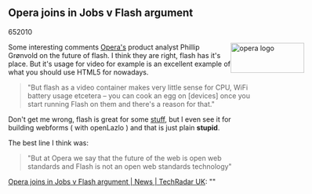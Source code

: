 <article><h2>Opera joins in Jobs v Flash argument </h2><time><span class="day">6</span><span class="month">5</span><span class="year">2010</span></time><p><img style="margin-right:-100px;float:right;" src="http://wnas.nl/user/files/img-press-logo_20100506065434.png" alt="opera logo" title="img-press-logo.png" border="0" width="150" height="61" />Some interesting comments <a href="http://www.opera.com/">Opera's</a> product analyst Phillip Grønvold on the future of flash. I think they are right, flash has it's place. But it's usage for video for example is an excellent example of what you should use HTML5 for nowadays.</p><blockquote><p>"But flash as a video container makes very little sense for CPU, WiFi battery usage etcetera – you can cook an egg on [devices] once you start running Flash on them and there's a reason for that."</p></blockquote><p>Don't get me wrong, flash is great for some <a href="http://demonsters.nl/" title="Friends of mine who are doing amazing stuff with flash">stuff</a>, but I even see it for building webforms ( with openLazlo ) and that is just plain <strong>stupid</strong>.</p><p>The best line I think was:</p><blockquote><p>"But at Opera we say that the future of the web is open web standards and Flash is not an open web standards technology"</p></blockquote><p><a href="http://www.techradar.com/news/internet/opera-joins-in-jobs-v-flash-argument-687597">Opera joins in Jobs v Flash argument | News | TechRadar UK</a>: ""</p></article>